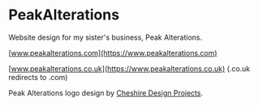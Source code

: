 # PeakAlterations

Website design for my sister's business, Peak Alterations.

[www.peakalterations.com](https://www.peakalterations.com)

[www.peakalterations.co.uk](https://www.peakalterations.co.uk) (.co.uk redirects to .com)

Peak Alterations logo design by [Cheshire Design Projects](http://www.cheshiredesignprojects.co.uk/).